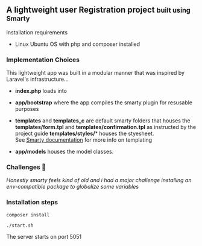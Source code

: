 ## A lightweight user Registration project <small>built using Smarty</small>


Installation requirements
- Linux Ubuntu OS with php and composer installed

### Implementation Choices
This lightweight app was built in a modular manner that was inspired by Laravel's infrastructure...

- **index.php** loads into
- **app/bootstrap** where the app compiles the smarty plugin for resusable purposes
- **templates** and **templates_c** are default smarty folders that houses the **templates/form.tpl** and **templates/confirmation.tpl** as instructed by the project guide **templates/styles/*** houses the styesheet. <br> See [Smarty documentation](https://www.smarty.net/documentation) for more info on templating

- **app/models** houses the model classes.


### Challenges 🥵
_Honestly smarty feels kind of old and i had a major challenge installing an env-compatible package to globalize some variables_

### Installation steps
```
composer install

./start.sh

```

The server starts on port 5051
